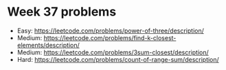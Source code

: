 # Week 37 problems

- Easy: https://leetcode.com/problems/power-of-three/description/
- Medium: https://leetcode.com/problems/find-k-closest-elements/description/
- Medium: https://leetcode.com/problems/3sum-closest/description/
- Hard: https://leetcode.com/problems/count-of-range-sum/description/
